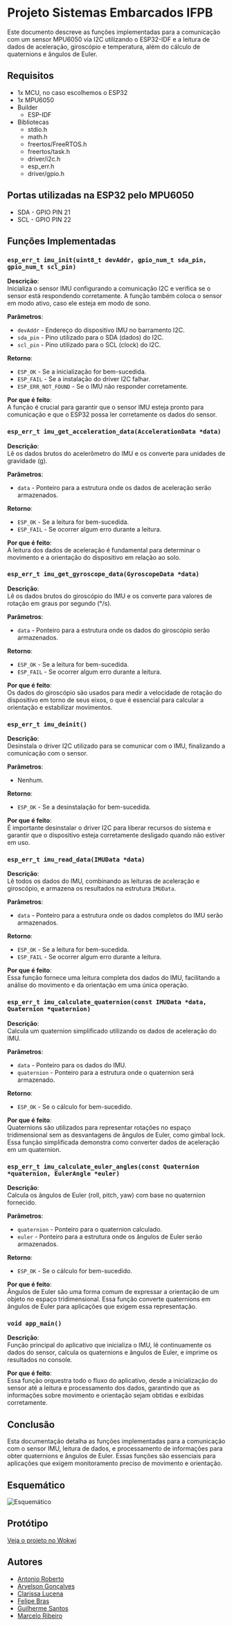 # Projeto Sistemas Embarcados IFPB

Este documento descreve as funções implementadas para a comunicação com um sensor MPU6050 via I2C utilizando o ESP32-IDF e a leitura de dados de aceleração, giroscópio e temperatura, além do cálculo de quaternions e ângulos de Euler.


## Requisitos

- 1x MCU, no caso escolhemos o ESP32
- 1x MPU6050
- Builder
  - ESP-IDF
- Bibliotecas
  - stdio.h
  - math.h
  - freertos/FreeRTOS.h
  - freertos/task.h
  - driver/i2c.h
  - esp_err.h
  - driver/gpio.h

## Portas utilizadas na ESP32 pelo MPU6050
- SDA - GPIO PIN 21
- SCL - GPIO PIN 22

## Funções Implementadas

### `esp_err_t imu_init(uint8_t devAddr, gpio_num_t sda_pin, gpio_num_t scl_pin)`

**Descrição**:  
Inicializa o sensor IMU configurando a comunicação I2C e verifica se o sensor está respondendo corretamente. A função também coloca o sensor em modo ativo, caso ele esteja em modo de sono.

**Parâmetros**:  
- `devAddr` - Endereço do dispositivo IMU no barramento I2C.
- `sda_pin` - Pino utilizado para o SDA (dados) do I2C.
- `scl_pin` - Pino utilizado para o SCL (clock) do I2C.

**Retorno**:  
- `ESP_OK` - Se a inicialização for bem-sucedida.
- `ESP_FAIL` - Se a instalação do driver I2C falhar.
- `ESP_ERR_NOT_FOUND` - Se o IMU não responder corretamente.

**Por que é feito**:  
A função é crucial para garantir que o sensor IMU esteja pronto para comunicação e que o ESP32 possa ler corretamente os dados do sensor.

### `esp_err_t imu_get_acceleration_data(AccelerationData *data)`

**Descrição**:  
Lê os dados brutos do acelerômetro do IMU e os converte para unidades de gravidade (g).

**Parâmetros**:  
- `data` - Ponteiro para a estrutura onde os dados de aceleração serão armazenados.

**Retorno**:  
- `ESP_OK` - Se a leitura for bem-sucedida.
- `ESP_FAIL` - Se ocorrer algum erro durante a leitura.

**Por que é feito**:  
A leitura dos dados de aceleração é fundamental para determinar o movimento e a orientação do dispositivo em relação ao solo.

### `esp_err_t imu_get_gyroscope_data(GyroscopeData *data)`

**Descrição**:  
Lê os dados brutos do giroscópio do IMU e os converte para valores de rotação em graus por segundo (°/s).

**Parâmetros**:  
- `data` - Ponteiro para a estrutura onde os dados do giroscópio serão armazenados.

**Retorno**:  
- `ESP_OK` - Se a leitura for bem-sucedida.
- `ESP_FAIL` - Se ocorrer algum erro durante a leitura.

**Por que é feito**:  
Os dados do giroscópio são usados para medir a velocidade de rotação do dispositivo em torno de seus eixos, o que é essencial para calcular a orientação e estabilizar movimentos.

### `esp_err_t imu_deinit()`

**Descrição**:  
Desinstala o driver I2C utilizado para se comunicar com o IMU, finalizando a comunicação com o sensor.

**Parâmetros**:  
- Nenhum.

**Retorno**:  
- `ESP_OK` - Se a desinstalação for bem-sucedida.

**Por que é feito**:  
É importante desinstalar o driver I2C para liberar recursos do sistema e garantir que o dispositivo esteja corretamente desligado quando não estiver em uso.

### `esp_err_t imu_read_data(IMUData *data)`

**Descrição**:  
Lê todos os dados do IMU, combinando as leituras de aceleração e giroscópio, e armazena os resultados na estrutura `IMUData`.

**Parâmetros**:  
- `data` - Ponteiro para a estrutura onde os dados completos do IMU serão armazenados.

**Retorno**:  
- `ESP_OK` - Se a leitura for bem-sucedida.
- `ESP_FAIL` - Se ocorrer algum erro durante a leitura.

**Por que é feito**:  
Essa função fornece uma leitura completa dos dados do IMU, facilitando a análise do movimento e da orientação em uma única operação.

### `esp_err_t imu_calculate_quaternion(const IMUData *data, Quaternion *quaternion)`

**Descrição**:  
Calcula um quaternion simplificado utilizando os dados de aceleração do IMU.

**Parâmetros**:  
- `data` - Ponteiro para os dados do IMU.
- `quaternion` - Ponteiro para a estrutura onde o quaternion será armazenado.

**Retorno**:  
- `ESP_OK` - Se o cálculo for bem-sucedido.

**Por que é feito**:  
Quaternions são utilizados para representar rotações no espaço tridimensional sem as desvantagens de ângulos de Euler, como gimbal lock. Essa função simplificada demonstra como converter dados de aceleração em um quaternion.

### `esp_err_t imu_calculate_euler_angles(const Quaternion *quaternion, EulerAngle *euler)`

**Descrição**:  
Calcula os ângulos de Euler (roll, pitch, yaw) com base no quaternion fornecido.

**Parâmetros**:  
- `quaternion` - Ponteiro para o quaternion calculado.
- `euler` - Ponteiro para a estrutura onde os ângulos de Euler serão armazenados.

**Retorno**:  
- `ESP_OK` - Se o cálculo for bem-sucedido.

**Por que é feito**:  
Ângulos de Euler são uma forma comum de expressar a orientação de um objeto no espaço tridimensional. Essa função converte quaternions em ângulos de Euler para aplicações que exigem essa representação.

### `void app_main()`

**Descrição**:  
Função principal do aplicativo que inicializa o IMU, lê continuamente os dados do sensor, calcula os quaternions e ângulos de Euler, e imprime os resultados no console.

**Por que é feito**:  
Essa função orquestra todo o fluxo do aplicativo, desde a inicialização do sensor até a leitura e processamento dos dados, garantindo que as informações sobre movimento e orientação sejam obtidas e exibidas corretamente.

## Conclusão

Esta documentação detalha as funções implementadas para a comunicação com o sensor IMU, leitura de dados, e processamento de informações para obter quaternions e ângulos de Euler. Essas funções são essenciais para aplicações que exigem monitoramento preciso de movimento e orientação.



## Esquemático

![Esquemático](images/Schematic_ESP32_MPU6050.png)


## Protótipo

[Veja o projeto no Wokwi](https://wokwi.com/projects/406109855123546113)

## Autores

- [Antonio Roberto](https://github.com/antoniojunior2222)
- [Aryelson Gonçalves](https://github.com/aryelson1)
- [Clarissa Lucena](https://github.com/Clarissa-de-Lucena)
- [Felipe Bras](https://github.com/felipebrazfb333) 
- [Guilherme Santos](https://github.com/GuilhermexL)
- [Marcelo Ribeiro](https://github.com/Marcelo-RSilva)
